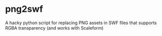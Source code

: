 # png2swf
A hacky python script for replacing PNG assets in SWF files that supports RGBA transparency (and works with Scaleform)
